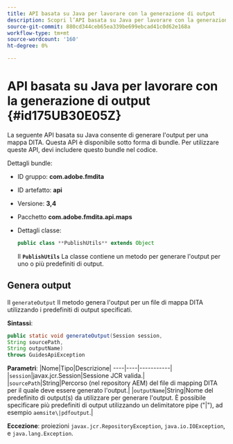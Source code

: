 ```yaml
---
title: API basata su Java per lavorare con la generazione di output
description: Scopri l’API basata su Java per lavorare con la generazione dell’output
source-git-commit: 880cd344ceb65ea339be699ebcad41c0d62e168a
workflow-type: tm+mt
source-wordcount: '160'
ht-degree: 0%

---
```


# API basata su Java per lavorare con la generazione di output {#id175UB30E05Z}

La seguente API basata su Java consente di generare l&#39;output per una mappa DITA. Questa API è disponibile sotto forma di bundle. Per utilizzare queste API, devi includere questo bundle nel codice.

Dettagli bundle:

- ID gruppo: **com.adobe.fmdita**

- ID artefatto: **api**

- Versione: **3,4**

- Pacchetto ****com.adobe.fmdita.api.maps****

- Dettagli classe:

  ```JAVA
  public class **PublishUtils** extends Object
  ```

  Il **`PublishUtils`** La classe contiene un metodo per generare l&#39;output per uno o più predefiniti di output.


## Genera output

Il ``generateOutput`` Il metodo genera l&#39;output per un file di mappa DITA utilizzando i predefiniti di output specificati.

**Sintassi**:

```JAVA
public static void generateOutput(Session session,
String sourcePath,
String outputName)
throws GuidesApiException
```

**Parametri**: |Nome|Tipo|Descrizione| ----|----|-----------| |`session`|javax.jcr.Session|Sessione JCR valida.| |``sourcePath``|String|Percorso \(nel repository AEM\) del file di mapping DITA per il quale deve essere generato l&#39;output.| |``outputName``|String|Nome del predefinito di output\(s\) da utilizzare per generare l&#39;output. È possibile specificare più predefiniti di output utilizzando un delimitatore pipe \(&quot;\|&quot;\), ad esempio `aemsite\|pdfoutput`.|

**Eccezione**: proiezioni ``javax.jcr.RepositoryException``, `java.io.IOException`, e `java.lang.Exception`.
